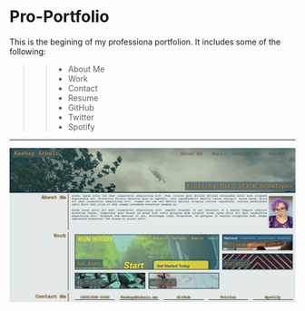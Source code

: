 # Pro-Portfolio

This is the begining of my professiona portfolion. It includes some of the following: 

>> - About Me
>> - Work
>> - Contact
>> - Resume
>> - GitHub
>> - Twitter
>> - Spotify

---

![Portfolio Screenshot](assets/images/site-screenshot.PNG "Screenshot")
